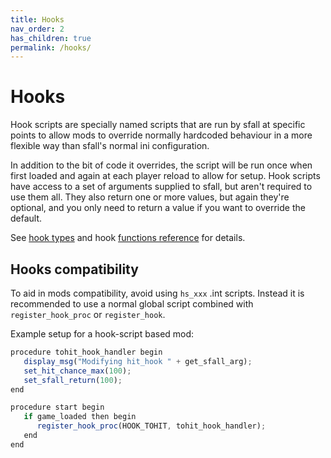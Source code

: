 ```yaml
---
title: Hooks
nav_order: 2
has_children: true
permalink: /hooks/
---
```


# Hooks

Hook scripts are specially named scripts that are run by sfall at specific points to allow mods to override normally hardcoded behaviour in a more flexible way than sfall's normal ini configuration.

In addition to the bit of code it overrides, the script will be run once when first loaded and again at each player reload to allow for setup. Hook scripts have access to a set of arguments supplied to sfall, but aren't required to use them all. They also return one or more values, but again they're optional, and you only need to return a value if you want to override the default.

See [hook types](hook-types/) and hook [functions reference](hook-functions/) for details.

## Hooks compatibility

To aid in mods compatibility, avoid using `hs_xxx` .int scripts. Instead it is recommended to use a normal global script combined with `register_hook_proc` or `register_hook`.

Example setup for a hook-script based mod:

```js
procedure tohit_hook_handler begin
   display_msg("Modifying hit_hook " + get_sfall_arg);
   set_hit_chance_max(100);
   set_sfall_return(100);
end

procedure start begin
   if game_loaded then begin
      register_hook_proc(HOOK_TOHIT, tohit_hook_handler);
   end
end
```
